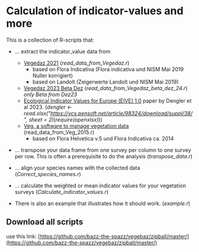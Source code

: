 # Calculation of indicator-values and more

This is a collection of R-scripts that:
- ... extract the indicator_value data from
    - [Vegedaz 2021](https://www.wsl.ch/de/services-produkte/vegedaz/) (*read_data_from_Vegedaz.r*)
      - based on Flora Indicativa (Flora indicativa und NISM Mai 2019 Nuller korrigiert)
      - based on Landolt (Zeigerwerte Landolt und NISM Mai 2019)
    - [Vegedaz 2023 Beta Dez](https://www.wsl.ch/de/services-produkte/vegedaz/) (*read_data_from_Vegedaz_beta_dez_24.r*) *only Beta from Dez23*
    - [Ecological Indicator Values for Europe (EIVE) 1.0](https://vcs.pensoft.net/article/98324/) paper by Dengler et al 2023. (*dengler <- read.xlsx("https://vcs.pensoft.net/article/98324/download/suppl/38/", sheet = 2)*(*require(openxlsx)*))
    - [Veg, a software to manage vegetation data](https://www.maerki.com/maerki_informatik/veg/index.html)  (read_data_from_Veg_2015.r)
      - based on Flora Helvetica v.5 und Flora Indicativa	ca. 2014
- ... transpose your data frame from one survey per column to one survey per row. This is often a prerequisite to do the analysis (*transpose_data.r*)
- ... align your species names with the collected data (*Correct_species_names.r*)
- ... calculate the weighted or mean indicator values for your vegetation surveys (*Calculate_indicator_values.r*)

- There is also an example that illustrates how it should work. (*example.r*)

## Download all scripts

use this link: [https://github.com/bazz-the-spazz/vegebaz/zipball/master/](https://github.com/bazz-the-spazz/vegebaz/zipball/master/)
